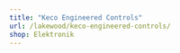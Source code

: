 ```yaml
---
title: "Keco Engineered Controls"
url: /lakewood/keco-engineered-controls/
shop: Elektronik
---
```

